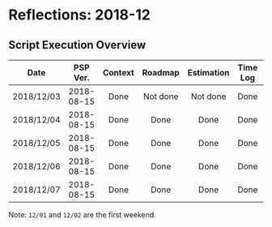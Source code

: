 # Reflections: 2018-12

## Script Execution Overview

| Date | PSP Ver. | Context | Roadmap | Estimation | Time Log | Scope | Reflection |
|:----:|:--------:|:-------:|:-------:|:----------:|:--------:|:-----:|:------:|
| 2018/12/03 | 2018-08-15 | Done | Not done | Not done | Done | Done | Done |
| 2018/12/04 | 2018-08-15 | Done | Done | Done | Done | Done | Done |
| 2018/12/05 | 2018-08-15 | Done | Done | Done | Done | Done | Done |
| 2018/12/06 | 2018-08-15 | Done | Done | Done | Done | Done | Not done |
| 2018/12/07 | 2018-08-15 | Done | Done | Done | Done | Done | Done |

Note: `12/01` and `12/02` are the first weekend.
